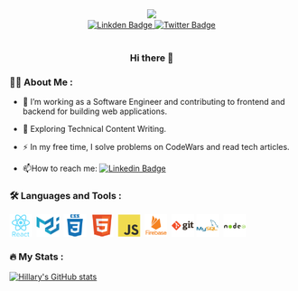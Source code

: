 <div id="header" align="center">
  <img src="https://media.giphy.com/media/SUcApSWjPwQMARvcM8/giphy.gif" width="100"/>

<div id="badges">
 <a href="https://www.linkedin.com/in/hillary-v-804438114/">
<img src="https://img.shields.io/badge/LinkedIn-blue?logo=linkedin&logoColor=white&style=for-the-badge" alt="Linkden Badge"> </a>
 <a href="https://twitter.com/VanCodes1">
<img src="https://img.shields.io/badge/Twitter-blue?style=for-the-badge&logo=twitter&logoColor=white" alt="Twitter Badge"/> </a>
</div>
<img src="https://komarev.com/ghpvc/?username=hvanotten&style=flat-square&color=blue" alt=""/>

</div>
<div align="center">
 
 ### Hi there 👋 
 
 </div>
  
 ### :woman_technologist: About Me :
 
 
- :telescope: I’m working as a Software Engineer and contributing to frontend and backend for building web applications.

- :seedling: Exploring Technical Content Writing.

- :zap: In my free time, I solve problems on CodeWars and read tech articles.

- :mailbox:How to reach me: [![Linkedin Badge](https://img.shields.io/badge/-HVanotten-blue?style=flat&logo=Linkedin&logoColor=white)](https://www.linkedin.com/in/hillary-v-804438114/)

### :hammer_and_wrench: Languages and Tools :

<div>
 <img src="https://github.com/devicons/devicon/blob/master/icons/react/react-original-wordmark.svg" title="React" alt="React" width="40" height="40"/>&nbsp;
 <img src="https://github.com/devicons/devicon/blob/master/icons/materialui/materialui-original.svg" title="Material UI" alt="Material UI" width="40" height="40"/>&nbsp;
 <img src="https://github.com/devicons/devicon/blob/master/icons/css3/css3-plain-wordmark.svg"  title="CSS3" alt="CSS" width="40" height="40"/>&nbsp;
 <img src="https://github.com/devicons/devicon/blob/master/icons/html5/html5-original.svg" title="HTML5" alt="HTML" width="40" height="40"/>&nbsp;
   <img src="https://github.com/devicons/devicon/blob/master/icons/javascript/javascript-original.svg" title="JavaScript" alt="JavaScript" width="40" height="40"/>&nbsp;
  <img src="https://github.com/devicons/devicon/blob/master/icons/firebase/firebase-plain-wordmark.svg" title="Firebase" alt="Firebase" width="40" height="40"/>&nbsp;
  <img src="https://github.com/devicons/devicon/blob/master/icons/git/git-original-wordmark.svg" title="Git" **alt="Git" width="40" height="40"/>
  <img src="https://github.com/devicons/devicon/blob/master/icons/mysql/mysql-original-wordmark.svg" title="MySQL"  alt="MySQL" width="40" height="40"/>&nbsp;
  <img src="https://github.com/devicons/devicon/blob/master/icons/nodejs/nodejs-original-wordmark.svg" title="NodeJS" alt="NodeJS" width="40" height="40"/>&nbsp;
 </div>
 
 ### :fire: My Stats :
 
[![Hillary's GitHub stats](https://github-readme-stats.vercel.app/api?username=hvanotten)](https://github.com/anuraghazra/github-readme-stats)


